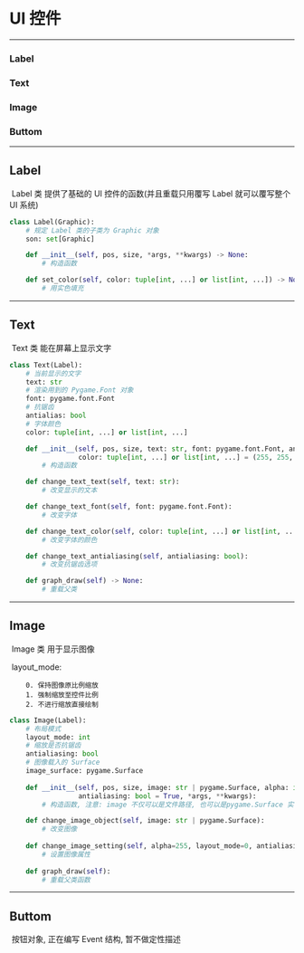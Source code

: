 # UI 控件

---

### Label

### Text

### Image

### Buttom

---

## Label

​	Label 类 提供了基础的 UI 控件的函数(并且重载只用覆写 Label 就可以覆写整个 UI 系统)

```Python
class Label(Graphic):
    # 规定 Label 类的子类为 Graphic 对象
    son: set[Graphic]

    def __init__(self, pos, size, *args, **kwargs) -> None:
        # 构造函数

    def set_color(self, color: tuple[int, ...] or list[int, ...]) -> None:
        # 用实色填充
```

---

## Text

​	Text 类 能在屏幕上显示文字

```Python
class Text(Label):
    # 当前显示的文字
    text: str
    # 渲染用到的 Pygame.Font 对象
    font: pygame.font.Font
    # 抗锯齿
    antialias: bool
    # 字体颜色
    color: tuple[int, ...] or list[int, ...]

    def __init__(self, pos, size, text: str, font: pygame.font.Font, antialias: bool = True,
                 color: tuple[int, ...] or list[int, ...] = (255, 255, 255), *args, **kwargs):
        # 构造函数

    def change_text_text(self, text: str):
        # 改变显示的文本

    def change_text_font(self, font: pygame.font.Font):
        # 改变字体

    def change_text_color(self, color: tuple[int, ...] or list[int, ...] = (255, 255, 255)):
        # 改变字体的颜色

    def change_text_antialiasing(self, antialiasing: bool):
        # 改变抗锯齿选项

    def graph_draw(self) -> None:
        # 重载父类
```

---

## Image

​	Image 类 用于显示图像

​	layout_mode: 

  		0. 保持图像原比例缩放
  		1. 强制缩放至控件比例
  		2. 不进行缩放直接绘制

```Python
class Image(Label):
    # 布局模式
    layout_mode: int
    # 缩放是否抗锯齿
    antialiasing: bool
    # 图像载入的 Surface
    image_surface: pygame.Surface
        
    def __init__(self, pos, size, image: str | pygame.Surface, alpha: int = 255, layout_mode=0,
                 antialiasing: bool = True, *args, **kwargs):
		# 构造函数, 注意: image 不仅可以是文件路径, 也可以是pygame.Surface 实例, 这是个调用, 并不会产生新的 Surface 对象

    def change_image_object(self, image: str | pygame.Surface):
    	# 改变图像
    
    def change_image_setting(self, alpha=255, layout_mode=0, antialiasing=True):
        # 设置图像属性
        
    def graph_draw(self):
        # 重载父类函数
```

---

## Buttom

​	按钮对象, 正在编写 Event 结构, 暂不做定性描述